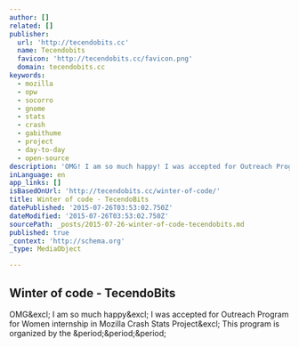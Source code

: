 ```yaml
---
author: []
related: []
publisher:
  url: 'http://tecendobits.cc'
  name: Tecendobits
  favicon: 'http://tecendobits.cc/favicon.png'
  domain: tecendobits.cc
keywords:
  - mozilla
  - opw
  - socorro
  - gnome
  - stats
  - crash
  - gabithume
  - project
  - day-to-day
  - open-source
description: 'OMG! I am so much happy! I was accepted for Outreach Program for Women internship in Mozilla Crash Stats Project! This program is organized by the ...'
inLanguage: en
app_links: []
isBasedOnUrl: 'http://tecendobits.cc/winter-of-code/'
title: Winter of code - TecendoBits
datePublished: '2015-07-26T03:53:02.750Z'
dateModified: '2015-07-26T03:53:02.750Z'
sourcePath: _posts/2015-07-26-winter-of-code-tecendobits.md
published: true
_context: 'http://schema.org'
_type: MediaObject

---
```

<article style=""><h1>Winter of code - TecendoBits</h1><p>OMG&amp;excl; I am so much happy&amp;excl; I was accepted for Outreach Program for Women internship in Mozilla Crash Stats Project&amp;excl; This program is organized by the &amp;period;&amp;period;&amp;period;</p></article>